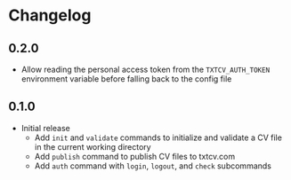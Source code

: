 # Changelog

## 0.2.0

- Allow reading the personal access token from the `TXTCV_AUTH_TOKEN` environment
  variable before falling back to the config file

## 0.1.0

- Initial release
  - Add `init` and `validate` commands to initialize and validate a CV file in the
    current working directory
  - Add `publish` command to publish CV files to txtcv.com
  - Add `auth` command with `login`, `logout`, and `check` subcommands
